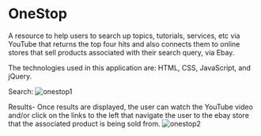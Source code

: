# OneStop
A resource to help users to search up topics, tutorials, services, etc via YouTube that returns the top four hits and also connects them to online stores that sell products associated with their search query, via Ebay.

The technologies used in this application are: HTML, CSS, JavaScript, and jQuery.


Search:
![onestop1](https://user-images.githubusercontent.com/35638228/39302255-d9a2d826-4906-11e8-980e-5ede63af85b7.png)


Results- Once results are displayed, the user can watch the YouTube video and/or click on the links to the left that navigate the user to the ebay store that the associated product is being sold from.
![onestop2](https://user-images.githubusercontent.com/35638228/39302288-fb12d60a-4906-11e8-96c5-602ca3fd76bd.png)
